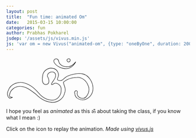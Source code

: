 ```yaml
---
layout: post
title:  "Fun time: animated Om"
date:   2015-03-15 10:00:00
categories: fun
author: Prabhas Pokharel
jsdep: '/assets/js/vivus.min.js'
js: 'var om = new Vivus("animated-om", {type: "oneByOne", duration: 200})'
---
```

<svg width="63.241837mm" height="33.040726mm" viewBox="0 0 224.08525 117.07344"
   id="animated-om" onclick="om.reset().play();">
  <g
     transform="translate(-119.54172,-128.7008)">
    <path
       style="stroke:#000000; fill: #FFF"
       d="m 235.18951,244.40637 c -15.20187,-1.46052 -28.7593,-9.97082 -39.10555,-20.81593 -11.9522,-8.8229 -24.42801,-19.98667 -40.1094,-20.11767 -13.03671,-0.78201 -26.66314,9.39078 -27.69901,22.73236 -2.42098,7.71769 14.08341,3.62805 4.42915,7.10839 -9.65426,3.48034 -11.59513,-12.1996 -7.80782,-18.80438 5.61731,-16.94281 26.13957,-25.06596 42.50814,-19.5655 16.79838,4.5429 29.1483,17.72817 40.05381,30.5221 9.22343,8.92673 22.62809,15.61413 35.69162,12.9751 11.33222,-3.00118 18.68612,-14.56179 17.78776,-26.0423 1.46435,-9.51886 -7.21308,-17.9555 -16.57495,-17.03935 -2.82672,1.71031 -11.41747,7.33094 -7.22815,-0.35639 3.89073,-7.28137 12.14216,-14.42196 9.18353,-23.45438 -4.1757,-10.07093 -21.68234,-4.71169 -20.68269,5.83023 4.12403,6.73314 7.83114,20.44581 -4.09644,21.45247 -11.25325,-0.91521 -9.03032,-15.39144 -8.02712,-23.18984 1.49193,-12.09982 13.77384,-21.24638 25.79652,-18.68039 9.44388,0.98816 16.26463,10.52072 14.54704,19.82438 -0.0628,5.01364 -7.37165,9.95247 2.58409,11.70343 9.95574,1.75096 11.27052,-7.8013 21.76029,-11.82214 10.48977,-4.02084 26.55052,-8.20958 39.7405,-4.94339 15.14168,4.22922 24.20459,21.37274 24.95969,34.77655 0.7551,13.40381 -6.07471,25.01026 -17.93288,30.01865 -11.85817,5.00839 -28.12121,-1.02564 -28.88265,-14.60213 -3.21145,-8.35434 9.21622,-10.72935 6.13181,-1.08803 -1.23178,11.5457 15.94364,18.57428 23.19485,9.30784 6.88329,-7.99209 9.79604,-20.16022 4.5798,-29.81149 -4.41738,-11.6356 -15.84617,-21.04999 -28.76078,-19.89628 -12.36977,0.12103 -25.11888,4.0896 -34.50664,12.30813 1.28598,8.27749 7.74558,17.62114 3.36176,27.11919 -2.75032,16.00362 -19.24542,26.42513 -34.89628,24.55077 z m 39.45,-86.6657 c -11.30766,0.18412 -24.14127,-4.83643 -30.89246,-14.77151 -6.63359,-10.6871 10.14062,-15.40512 11.13509,-3.26435 2.75968,11.26055 16.08636,14.27814 26.10248,12.95259 7.64745,-1.0848 12.90787,-7.08767 17.72672,-12.49215 -4.4796,8.57258 -12.76417,17.3913 -24.07183,17.57542 z m 3.00372,-18.18233 c -7.05947,-7.47477 9.79004,-11.24806 6.12843,-1.27741 -0.85952,2.35443 -4.4419,3.27231 -6.12843,1.27741 z"
       id="path3401"
       inkscape:connector-curvature="0"
       sodipodi:nodetypes="cccczccccccccccccczzczzcccccccczcccczccc" />
  </g>
</svg>

I hope you feel as _animated_ as this ॐ about taking the class, if you know what I mean :)

Click on the icon to replay the animation.
_Made using [vivus.js](http://maxwellito.github.io/vivus/)_